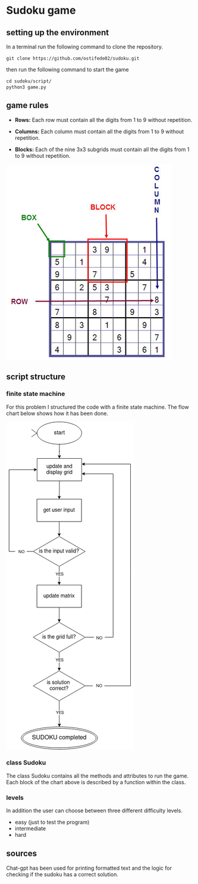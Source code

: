 # Sudoku game
## setting up the environment
In a terminal run the following command to clone the repository.
~~~
git clone https://github.com/ostifede02/sudoku.git
~~~
then run the following command to start the game
~~~
cd sudoku/script/
python3 game.py
~~~


## game rules
+ **Rows:** Each row must contain all the digits from 1 to 9 without repetition.

+ **Columns:** Each column must contain all the digits from 1 to 9 without repetition.

+ **Blocks:** Each of the nine 3x3 subgrids must contain all the digits from 1 to 9 without repetition.

![Sudoku Rules](utils/images/sudoku_rules.jpg)


## script structure
### finite state machine
For this problem I structured the code with a finite state machine. The flow chart below shows how it has been done.

![Sudoku Rules](utils/images/flow_chart.png)

### class Sudoku
The class Sudoku contains all the methods and attributes to run the game. Each block of the chart above is described by a function within the class.

### levels
In addition the user can choose between three different difficulty levels.
+ easy (just to test the program)
+ intermediate
+ hard


## sources
Chat-gpt has been used for printing formatted text and the logic for checking if the sudoku has a correct solution.
